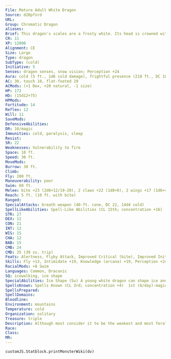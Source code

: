 ```yaml
---
File: Mature Adult White Dragon
Source: d20pfsrd
URL: 
Group: Chromatic Dragon
aliases: 
Brief: This dragon's scales are a frosty white. Its head is crowned with slender horns, with a thin membrane stretched between them.
CR: 11
XP: 12800
Alignment: CE
Size: Large
Type: dragon
SubType: (cold)
Initiative: 5
Senses: dragon senses, snow vision; Perception +24
Aura: cold (5 ft., 1d6 cold damage), frightful presence (210 ft., DC 18)
AC: 30, touch 10, flat-footed 29
ACMods: (+1 Dex, +20 natural, -1 size)
HP: 172
HD: (15d12+75)
HPMods: 
Fortitude: 14
Reflex: 12
Will: 11
SaveMods: 
DefensiveAbilities: 
DR: 10/magic
Immunities: cold, paralysis, sleep
Resist: 
SR: 22
Weaknesses: Vulnerability to fire
Space: 10 ft.
Speed: 30 ft.
MoveMods: 
Burrow: 30 ft.
Climb: 
Fly: 200 ft.
Maneuverability: poor
Swim: 60 ft.
Melee: bite +23 (2d6+12/19-20), 2 claws +22 (1d8+8), 2 wings +17 (1d6+4), tail slap +17 (1d8+12)
Reach: 5 ft. (10 ft. with bite)
Ranged: 
SpecialAttacks: breath weapon (40-ft. cone, DC 22, 14d4 cold)
SpellLikeAbilities: Spell-Like Abilities (CL 15th; concentration +16)  At will-fog cloud, gust of wind
STR: 27
DEX: 12
CON: 21
INT: 12
WIS: 15
CHA: 12
BAB: 15
CMB: 24
CMD: 35 (39 vs. trip)
Feats: Alertness, Flyby Attack, Improved Critical (bite), Improved Initiative, Lightning Reflexes, Power Attack, Vital Strike, Weapon Focus (bite)
Skills: Fly +13, Intimidate +19, Knowledge (arcana) +19, Perception +24, Spellcraft +19, Stealth +15, Swim +34
RacialMods: +8 Swim
Languages: Common, Draconic
SQ: icewalking, ice shape
SpecialAbilities: Ice Shape (Su) A young white dragon can shape ice and snow at will. This ability functions as stone shape, but only targeting ice and snow, not stone. A white dragon's caster level for this effect is equal to its Hit Dice.  Icewalking (Ex) This ability works like the spider climb spell, but the surfaces the dragon climbs must be icy. The dragon can move across icy surfaces without penalty and does not need to make Acrobatics checks to run or charge on ice.  Snow Vision (Ex) A very young white dragon learns to see perfectly well in snowy conditions. A white dragon does not suffer any penalties to Perception checks while in snow.
SpellsKnown: Spells Known (CL 3rd; concentration +4)  1st (6/day)-magic aura, shield, true strike  0 (at will)-dancing lights, detect magic, ghost sound, mending, ray of frost
SpellsPrepared: 
SpellDomains: 
Bloodline: 
Environment: mountains
Temperature: cold
Organization: solitary
Treasure: triple
Description: Although most consider it to be the weakest and most feral of the chromatic dragons, the white dragon makes up for its lack of cunning with sheer ferocity. White dragons dwell on remote, frozen mountaintops and in arctic lowlands, making their home in glittering caves full of ice and snow. They prefer their meals completely frozen.
Race: 
Class: 
MR: 
---
```

```dataviewjs
customJS.Statblock.printMonsterWiki(dv)
```
